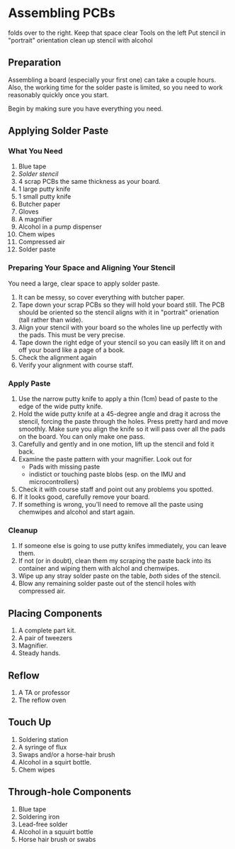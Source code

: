 # Assembling PCBs

folds over to the right.  Keep that space clear
Tools on the left
Put stencil in "portrait" orientation
clean up stencil with alcohol

## Preparation

Assembling a board (especially your first one) can take a couple hours.  Also, the working time for the solder paste is limited, so you need to work reasonably quickly once you start.

Begin by making sure you have everything you need. 

## Applying Solder Paste

### What You Need

1. Blue tape
2. *Solder stencil*
3. 4 scrap PCBs the same thickness as your board. 
4. 1 large putty knife
5. 1 small putty knife
6. Butcher paper
7. Gloves
8. A magnifier
9. Alcohol in a pump dispenser
10. Chem wipes
11. Compressed air
12. Solder paste

### Preparing Your Space and Aligning Your Stencil

You need a large, clear space to apply solder paste.

1. It can be messy, so cover everything with butcher paper.
2. Tape down your scrap PCBs so they will hold your board still.  The PCB should be oriented so the stencil aligns with it in "portrait" orienation (tall rather than wide).
3. Align your stencil with your board so the wholes line up perfectly with the pads. This must be very precise.
4. Tape down the right edge of your stencil so you can easily lift it on and off your board like a page of a book.
5. Check the alignment again
6. Verify your alignment with course staff.

### Apply Paste

1. Use the narrow putty knife to apply a thin (1cm) bead of paste to the edge of the wide putty knife.
2. Hold the wide putty knife at a 45-degree angle and drag it across the stencil, forcing the paste through the holes.  Press pretty hard and move smoothly.  Make sure you align the knife so it will pass over all the pads on the board.  You can only make one pass. 
3. Carefully and gently and in one motion, lift up the stencil and fold it back.
4. Examine the paste pattern with your magnifier.  Look out for
   * Pads with missing paste
   * indistict or touching paste blobs (esp. on the IMU and microcontrollers)
5. Check it with course staff and point out any problems you spotted.
6. If it looks good, carefully remove your board.
7. If something is wrong, you'll need to remove all the paste using chemwipes and alcohol and start again.

### Cleanup

1. If someone else is going to use putty knifes immediately, you can leave them.
2. If not (or in doubt), clean them my scraping the paste back into its container and wiping them with alchol and chemwipes.
3. Wipe up any stray solder paste on the table, *both* sides of the stencil.
4. Blow any remaining solder paste out of the stencil holes with compressed air.

## Placing Components

1. A complete part kit.
2. A pair of tweezers
3. Magnifier.
4. Steady hands.

## Reflow

1. A TA or professor
2. The reflow oven

## Touch Up

1. Soldering station
2. A syringe of flux
3. Swaps and/or a horse-hair brush
4. Alcohol in a squirt bottle.
5. Chem wipes

## Through-hole Components

1. Blue tape
2. Soldering iron
3. Lead-free solder
4. Alcohol in a squuirt bottle
5. Horse hair brush or swabs


